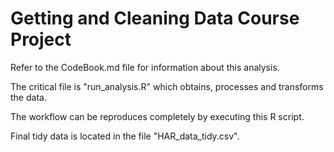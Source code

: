 Getting and Cleaning Data Course Project
========================================

Refer to the CodeBook.md file for information about this analysis.

The critical file is "run_analysis.R" which obtains, processes and transforms the data.

The workflow can be reproduces completely by executing this R script. 

Final tidy data is located in the file "HAR_data_tidy.csv".
